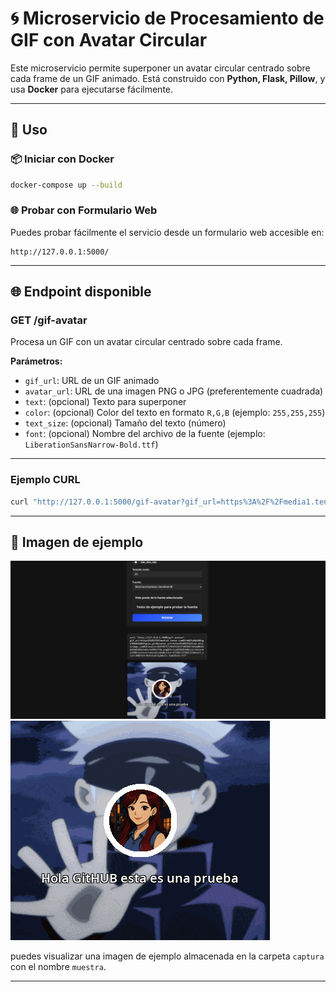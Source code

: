 # 🌀 Microservicio de Procesamiento de GIF con Avatar Circular

Este microservicio permite superponer un avatar circular centrado sobre cada frame de un GIF animado. Está construido con **Python, Flask, Pillow**, y usa **Docker** para ejecutarse fácilmente.

---

## 🚀 Uso

### 📦 Iniciar con Docker

```bash
docker-compose up --build
```

### 🌐 Probar con Formulario Web

Puedes probar fácilmente el servicio desde un formulario web accesible en:

```
http://127.0.0.1:5000/
```

---

## 🌐 Endpoint disponible

### GET /gif-avatar

Procesa un GIF con un avatar circular centrado sobre cada frame.

**Parámetros:**

- `gif_url`: URL de un GIF animado  
- `avatar_url`: URL de una imagen PNG o JPG (preferentemente cuadrada)  
- `text`: (opcional) Texto para superponer  
- `color`: (opcional) Color del texto en formato `R,G,B` (ejemplo: `255,255,255`)  
- `text_size`: (opcional) Tamaño del texto (número)  
- `font`: (opcional) Nombre del archivo de la fuente (ejemplo: `LiberationSansNarrow-Bold.ttf`)  

---

### Ejemplo CURL

```bash
curl "http://127.0.0.1:5000/gif-avatar?gif_url=https%3A%2F%2Fmedia1.tenor.com%2Fm%2FpMpEH8nge1MAAAAC%2Fgojo.gif&avatar_url=https%3A%2F%2Fcdn.discordapp.com%2Favatars%2F687173922512437301%2F529ab0624bd6b8284a1a9ac4a901175b.png%3Fsize%3D1024&text=seria+que+este+texto+esta+bonito&color=255%2C255%2C255&text_size=20&font=LiberationSansNarrow-Bold.ttf"
```

---

## 📸 Imagen de ejemplo

![Imagen muestra](/captura/muestra.png)
![Imagen muestra](/captura/example.gif)


puedes visualizar una imagen de ejemplo almacenada en la carpeta `captura` con el nombre `muestra`.

---
